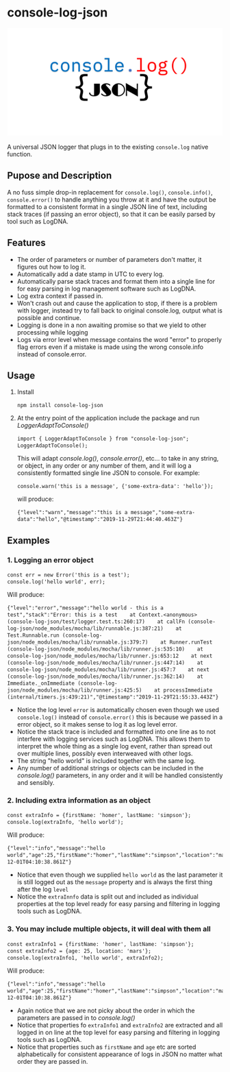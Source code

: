 # console-log-json
![title](docs/images/console-log-json-image.png)

A universal JSON logger that plugs in to the existing `console.log` native function.

## Pupose and Description
A no fuss simple drop-in replacement for `console.log()`, `console.info()`, 
`console.error()` to handle anything you throw at it and have the 
output be formatted to a consistent format in a single JSON line of text, including stack traces (if passing an error object), 
so that it can be easily parsed by tool such as LogDNA.

## Features
- The order of parameters or number of parameters don't matter, it figures out how to log it.
- Automatically add a date stamp in UTC to every log.
- Automatically parse stack traces and format them into a single line for for easy parsing in log management software such as LogDNA.
- Log extra context if passed in.
- Won't crash out and cause the application to stop, if there is a problem with logger, instead try to fall back to original console.log, output what is possible and continue. 
- Logging is done in a non awaiting promise so that we yield to other processing while logging
- Logs via error level when message contains the word "error" to properly flag errors even if a mistake is made using the wrong console.info instead of console.error.

## Usage

1. Install
    ```
    npm install console-log-json
    ```
2. At the entry point of the application include the package and run *LoggerAdaptToConsole()*
    ```
    import { LoggerAdaptToConsole } from "console-log-json";
    LoggerAdaptToConsole();
    ```
    This will adapt *console.log()*, *console.error()*, etc... to take in any string, or object, in any order or any number of them, and it will log a consistently formatted single line JSON to console.
    For example:
    ```
    console.warn('this is a message', {'some-extra-data': 'hello'});
    ```
    will produce:
    ```
    {"level":"warn","message":"this is a message","some-extra-data":"hello","@timestamp":"2019-11-29T21:44:40.463Z"}
    ```

## Examples

### 1. Logging an error object
   ```
   const err = new Error('this is a test');
   console.log('hello world', err);
   ```
   Will produce:
   ```
   {"level":"error","message":"hello world - this is a test","stack":"Error: this is a test    at Context.<anonymous> (console-log-json/test/logger.test.ts:260:17)    at callFn (console-log-json/node_modules/mocha/lib/runnable.js:387:21)    at Test.Runnable.run (console-log-json/node_modules/mocha/lib/runnable.js:379:7)    at Runner.runTest (console-log-json/node_modules/mocha/lib/runner.js:535:10)    at console-log-json/node_modules/mocha/lib/runner.js:653:12    at next (console-log-json/node_modules/mocha/lib/runner.js:447:14)    at console-log-json/node_modules/mocha/lib/runner.js:457:7    at next (console-log-json/node_modules/mocha/lib/runner.js:362:14)    at Immediate._onImmediate (console-log-json/node_modules/mocha/lib/runner.js:425:5)    at processImmediate (internal/timers.js:439:21)","@timestamp":"2019-11-29T21:55:33.443Z"}
   ```
   - Notice the log level `error` is automatically chosen even though we used `console.log()` instead of `console.error()` this is because we passed in a error object, so it makes sense to log it as log level error.
   - Notice the stack trace is included and formatted into one line as to not interfere with logging services such as LogDNA.  This allows them to interpret the whole thing as a single log event, rather than spread out over multiple lines, possibly even interweaved with other logs.
   - The string "hello world" is included together with the same log.
   - Any number of additional strings or objects can be included in the *console.log()* parameters, in any order and it will be handled consistently and sensibly.

### 2. Including extra information as an object
   ```
   const extraInfo = {firstName: 'homer', lastName: 'simpson'};
   console.log(extraInfo, 'hello world');
   ```
   Will produce:
   ```
   {"level":"info","message":"hello world","age":25,"firstName":"homer","lastName":"simpson","location":"mars","@timestamp":"2019-12-01T04:10:38.861Z"}
   ```
   - Notice that even though we supplied `hello world` as the last parameter it is still logged out as the `message` property and is always the first thing after the log `level`
   - Notice the `extraInnfo` data is split out and included as individual properties at the top level ready for easy parsing and filtering in logging tools such as LogDNA.

### 3. You may include multiple objects, it will deal with them all
   ```
   const extraInfo1 = {firstName: 'homer', lastName: 'simpson'};
   const extraInfo2 = {age: 25, location: 'mars'};
   console.log(extraInfo1, 'hello world', extraInfo2);
   ```
   Will produce:
   ```
   {"level":"info","message":"hello world","age":25,"firstName":"homer","lastName":"simpson","location":"mars","@timestamp":"2019-12-01T04:10:38.861Z"}
   ```
   - Again notice that we are not picky about the order in which the parameters are passed in to *console.log()*
   - Notice that properties fo `extraInfo1` and `extraInfo2` are extracted and all logged in on line at the top level for easy parsing and filtering in logging tools such as LogDNA.
   - Notice that properties such as `firstName` and `age` etc are sorted alphabetically for consistent appearance of logs in JSON no matter what order they are passed in.
